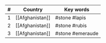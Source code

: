 | #   | Country         | Key words        |
| --- | --------------- | ---------------- |
| 1   | [[Afghanistan]] | #stone #lapis    |
| 2   | [[Afghanistan]] | #stone #rubis    |
| 3   | [[Afghanistan]] | #stone #emeraude |
